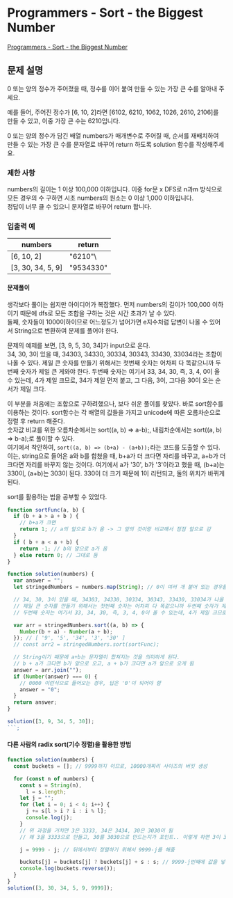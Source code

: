 # Programmers - Sort - the Biggest Number

[Programmers - Sort - the Biggest Number](https:school.programmers.co.kr/learn/courses/30/lessons/42746)

## 문제 설명

0 또는 양의 정수가 주어졌을 때, 정수를 이어 붙여 만들 수 있는 가장 큰 수를 알아내 주세요.

예를 들어, 주어진 정수가 [6, 10, 2]라면 [6102, 6210, 1062, 1026, 2610, 2106]를 만들 수 있고, 이중 가장 큰 수는 6210입니다.

0 또는 양의 정수가 담긴 배열 numbers가 매개변수로 주어질 때, 순서를 재배치하여 만들 수 있는 가장 큰 수를 문자열로 바꾸어 return 하도록 solution 함수를 작성해주세요.

### 제한 사항

numbers의 길이는 1 이상 100,000 이하입니다. 이중 for문 x DFS로 n과m 방식으로 모든 경우의 수 구하면 시초
numbers의 원소는 0 이상 1,000 이하입니다.  
정답이 너무 클 수 있으니 문자열로 바꾸어 return 합니다.

### 입출력 예

| numbers           | return    |
| ----------------- | --------- |
| [6, 10, 2]        | "6210"\   |
| [3, 30, 34, 5, 9] | "9534330" |

#### 문제풀이

생각보다 풀이는 쉽지만 아이디어가 복잡했다.
먼저 numbers의 길이가 100,000 이하이기 때문에 dfs로 모든 조합을 구하는 것은 시간 초과가 날 수 있다.  
둘째, 숫자들이 1000이하이므로 어느정도가 넘어가면 e지수처럼 답변이 나올 수 있어서 String으로 변환하여 문제를 풀어야 한다.

문제의 예제를 보면, [3, 9, 5, 30, 34]가 input으로 온다.  
34, 30, 3이 있을 때, 34303, 34330, 30334, 30343, 33430, 33034라는 조합이 나올 수 있다.
제일 큰 숫자를 만들기 위해서는 첫번째 숫자는 어차피 다 똑같으니까 두번째 숫자가 제일 큰 게와야 한다.
두번째 숫자는 여기서 33, 34, 30, 즉, 3, 4, 0이 올 수 있는데, 4가 제일 크므로, 34가 제일 먼저 붙고, 그 다음, 3이, 그다음 30이 오는 순서가 제일 크다.

이 부분을 처음에는 조합으로 구하려했으나, 보다 쉬운 풀이를 찾았다.
바로 sort함수를 이용하는 것이다.
sort함수는 각 배열의 값들을 가지고 unicode에 따른 오름차순으로 정렬 후 return 해준다.  
숫자값 비교를 위한 오름차순에서는 sort((a, b) => a-b);, 내림차순에서는 sort((a, b) => b-a);로 풀이할 수 있다.  
여기에서 착안하여, `sort((a, b) => (b+a) - (a+b));`라는 코드를 도출할 수 있다. 이는, string으로 들어온 a와 b를 합쳤을 때, b+a가 더 크다면 자리를 바꾸고, a+b가 더 크다면 자리를 바꾸지 않는 것이다. 여기에서 a가 '30', b가 '3'이라고 했을 때, (b+a)는 330이, (a+b)는 303이 된다. 330이 더 크기 때문에 1이 리턴되고, 둘의 위치가 바뀌게 된다.

sort를 활용하는 법을 공부할 수 있었다.

````js
function sortFunc(a, b) {
  if (b + a > a + b ) {
    // b+a가 크면
    return 1; // a의 앞으로 b가 옴 -> 그 앞의 것이랑 비교해서 점점 앞으로 감
  }
  if ( b + a < a + b) {
    return -1; // b의 앞으로 a가 옴
  } else return 0; // 그대로 둠
}

function solution(numbers) {
  var answer = "";
  let stringedNumbers = numbers.map(String); // 0이 여러 개 붙어 있는 경우를 위해서 string으로 변환

  // 34, 30, 3이 있을 때, 34303, 34330, 30334, 30343, 33430, 33034가 나올 수 있다.
  // 제일 큰 숫자를 만들기 위해서는 첫번째 숫자는 어차피 다 똑같으니까 두번째 숫자가 제일 큰 게와야 할 것 같다.
  // 두번째 숫자는 여기서 33, 34, 30, 즉, 3, 4, 0이 올 수 있는데, 4가 제일 크므로, 34가 제일 먼저 붙고, 그 다음, 3이, 그다음 30이 오는 순서가 제일 크다.

  var arr = stringedNumbers.sort((a, b) => {
    Number(b + a) - Number(a + b);
  }); // [ '9', '5', '34', '3', '30' ]
  // const arr2 = stringedNumbers.sort(sortFunc);

  // String이기 때문에 a+b는 문자열이 합쳐지는 것을 의미하게 된다.
  // b + a가 크다면 b가 앞으로 오고, a + b가 크다면 a가 앞으로 오게 됨
  answer = arr.join("");
  if (Number(answer) === 0) {
    // 0000 이런식으로 들어오는 경우, 답은 '0'이 되어야 함
    answer = "0";
  }
  return answer;
}

solution([3, 9, 34, 5, 30]);
```;
````

#### 다른 사람의 radix sort(기수 정렬)을 활용한 방법

```js
function solution(numbers) {
  const buckets = []; // 9999까지 이므로, 10000개짜리 사이즈의 버킷 생성

  for (const n of numbers) {
    const s = String(n),
      l = s.length;
    let j = "";
    for (let i = 0; i < 4; i++) {
      j += s[l > i ? i : i % l];
      console.log(j);
    }
    // 위 과정을 거치면 3은 3333, 34은 3434, 30은 3030이 됨
    // 왜 3을 3333으로 만들고, 30를 3030으로 만드는지가 포인트.. 이렇게 하면 3이 30보다 앞으로 오게 됨

    j = 9999 - j; // 뒤에서부터 정렬하기 위해서 9999-j를 해줌

    buckets[j] = buckets[j] ? buckets[j] + s : s; // 9999-j번째에 값을 넣어줌. 이미 값이 있는 경우 (9999와 9와 같은 경우, 같은 자리에 같은 이미 값이 있을 수 있음), 해당 값에 s를 합쳐줌, 어차피 나중에 answer에서 합쳐줄꺼니까 상관없음 -> '9999', '9' => '99999'
    console.log(buckets.reverse());
  }
}
solution([3, 30, 34, 5, 9, 9999]);
```
